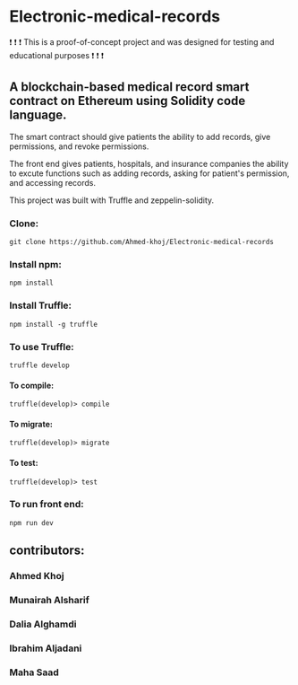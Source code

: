 # Electronic-medical-records
:exclamation: :exclamation: :exclamation: This is a proof-of-concept project and was designed for testing and educational purposes :exclamation: :exclamation: :exclamation:



## A blockchain-based medical record smart contract on Ethereum using Solidity code language.



The smart contract should give patients the ability to add records, give permissions, and revoke permissions.




The front end gives patients, hospitals, and insurance companies the ability to excute functions such as adding records, asking for patient's permission, and accessing records.




This project was built with Truffle and zeppelin-solidity.




### Clone:


``` git clone https://github.com/Ahmed-khoj/Electronic-medical-records ```


### Install npm:


``` npm install ```



### Install Truffle:

``` npm install -g truffle ```



### To use Truffle:

``` truffle develop ```


#### To compile:



``` truffle(develop)> compile ```



#### To migrate:

``` truffle(develop)> migrate ```



#### To test:



``` truffle(develop)> test ```



### To run front end:


``` npm run dev ```


## contributors:

### Ahmed Khoj
### Munairah Alsharif
### Dalia Alghamdi
### Ibrahim Aljadani
### Maha Saad


